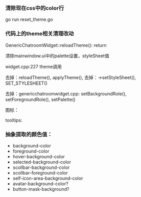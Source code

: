 
### 清除现在css中的color行
go run reset_theme.go

### 代码上的theme相关清理改动
GenericChatroomWidget::reloadTheme(): return

清除mainwindow.ui中的palette设置，styleSheet值

widget.cpp:227 theme调用

去掉：reloadTheme(), applyTheme(),
去掉：->setStyleSheet(), SET_STYLESHEET()

去掉：genericchatroomwidget.cpp: setBackgroundRole(), setForegroundRole(), setPalette()

图标：

tooltips:

### 抽象提取的颜色值：
* background-color
* foreground-color 
* hover-background-color
* selected-background-color
* scollbar-background-color
* scollbar-foreground-color
* self-icon-area-background-color
* avatar-background-color?
* button-mask-background?

